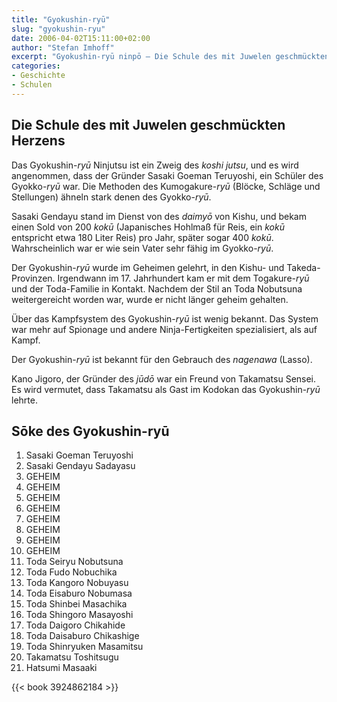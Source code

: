 ```yaml
---
title: "Gyokushin-ryū"
slug: "gyokushin-ryu"
date: 2006-04-02T15:11:00+02:00
author: "Stefan Imhoff"
excerpt: "Gyokushin-ryū ninpō – Die Schule des mit Juwelen geschmückten Herzens, ein geheimnisvoller Ninja-ryū, der bekannt für den Gebrauch des Lasso war."
categories:
- Geschichte
- Schulen
---
```


## Die Schule des mit Juwelen geschmückten Herzens

Das Gyokushin-*ryū* Ninjutsu ist ein Zweig des *koshi jutsu*, und es wird angenommen, dass der Gründer Sasaki Goeman Teruyoshi, ein Schüler des Gyokko-*ryū* war. Die Methoden des Kumogakure-*ryū* (Blöcke, Schläge und Stellungen) ähneln stark denen des Gyokko-*ryū*.

Sasaki Gendayu stand im Dienst von des *daimyō* von Kishu, und bekam einen Sold von 200 *kokū* (Japanisches Hohlmaß für Reis, ein *kokū* entspricht etwa 180 Liter Reis) pro Jahr, später sogar 400 *kokū*. Wahrscheinlich war er wie sein Vater sehr fähig im Gyokko-*ryū*.

Der Gyokushin-*ryū* wurde im Geheimen gelehrt, in den Kishu- und Takeda-Provinzen. Irgendwann im 17. Jahrhundert kam er mit dem Togakure-*ryū* und der Toda-Familie in Kontakt. Nachdem der Stil an Toda Nobutsuna weitergereicht worden war, wurde er nicht länger geheim gehalten.

Über das Kampfsystem des Gyokushin-*ryū* ist wenig bekannt. Das System war mehr auf Spionage und andere Ninja-Fertigkeiten spezialisiert, als auf Kampf.

Der Gyokushin-*ryū* ist bekannt für den Gebrauch des *nagenawa* (Lasso).

Kano Jigoro, der Gründer des *jūdō* war ein Freund von Takamatsu Sensei. Es wird vermutet, dass Takamatsu als Gast im Kodokan das Gyokushin-*ryū* lehrte.


## Sōke des Gyokushin-ryū

1. Sasaki Goeman Teruyoshi
2. Sasaki Gendayu Sadayasu
3. GEHEIM
4. GEHEIM
5. GEHEIM
6. GEHEIM
7. GEHEIM
8. GEHEIM
9. GEHEIM
10. GEHEIM
11. Toda Seiryu Nobutsuna
12. Toda Fudo Nobuchika
13. Toda Kangoro Nobuyasu
14. Toda Eisaburo Nobumasa
15. Toda Shinbei Masachika
16. Toda Shingoro Masayoshi
17. Toda Daigoro Chikahide
18. Toda Daisaburo Chikashige
19. Toda Shinryuken Masamitsu
20. Takamatsu Toshitsugu
21. Hatsumi Masaaki

{{< book 3924862184 >}}
